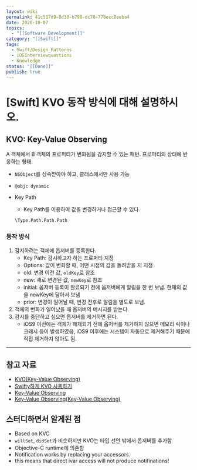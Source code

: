 ```yaml
---
layout: wiki
permalink: 41c517d9-8d30-b798-dc70-778ecc8eeba4
date: 2020-10-07
topics:
  - "[[Software Development]]"
category: "[[Swift]]"
tags:
  - Swift/Design_Patterns
  - iOSInterviewquestions
  - Knowledge
status: "[[Done]]"
publish: true
---
```


# \[Swift] KVO 동작 방식에 대해 설명하시오.

## KVO: Key-Value Observing

A 객체에서 B 객체의 프로퍼티가 변화됨을 감지할 수 있는 패턴. 프로퍼티의 상태에 반응하는 형태.

- `NSObject`를 상속받아야 하고, 클래스에서만 사용 가능
- `@objc dynamic`
- Key Path
    - Key Path를 이용하여 값을 변경하거나 접근할 수 있다.

    ```swift
    \Type.Path.Path.Path
    ```

### 동작 방식

1. 감지하려는 객체에 옵저버를 등록한다.
    - Key Path: 감시하고자 하는 프로퍼티 지정
    - Options: 값이 변화할 때, 어떤 시점의 값을 돌려받을 지 지정
    - old: 변경 이전 값, `oldKey`로 참조
    - new: 새로 변경된 값, `newKey`로 참조
    - initial: 옵저버 등록이 완료되기 전에 옵저버에게 알림을 한 번 보냄. 현재의 값을 newKey에 담아서 보냄
    - prior: 변경이 일어날 때, 변경 전후로 알림을 별도로 보냄.
2. 객체의 변화가 일어났을 때 옵저버의 메시지를 받는다.
3. 감시를 중단하고 싶으면 옵저버를 제거하면 된다.
    - iOS9 이전에는 객체가 해제되기 전에 옵저버를 제거하지 않으면 메모리 릭이나 크래시 등이 발생하였음, iOS9 이후에는 시스템이 자동으로 제거해주기 때문에 직접 제거하지 않아도 됨.

---

## 참고 자료

- [KVO(Key-Value Observing)](https://velog.io/@delmasong/KVOKey-Value-Observing)
- [Swifty하게 KVO 사용하기](https://wnstkdyu.github.io/2018/05/20/swiftykvo/)
- [Key-Value Observing](https://wnstkdyu.github.io/2018/05/01/kvoprogrammingguide/)
- [Key-Value Observing(Key-Value Observing)](https://jcsoohwancho.github.io/2019-11-30-KVO(Key-Value-Observing)/)

## 스터디하면서 알게된 점

- Based on KVC
- `willSet`, `didSet`과 비슷하지만 KVO는 타입 선언 밖에서 옵저버를 추가함
- Objective-C runtime에 의존함
- Notification works by replacing your accessors.
- this means that direct ivar access will not produce notifinations!
